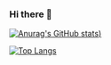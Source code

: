 ### Hi there 👋

[![Anurag's GitHub stats](https://github-readme-stats.vercel.app/api?username=gauti1311&count_private=true&show_icons=true&theme=dark))](https://github.com/anuraghazra/github-readme-stats)

[![Top Langs](https://github-readme-stats.vercel.app/api/top-langs/?username=gauti1311)](https://github.com/anuraghazra/github-readme-stats)


<!--
**gauti1311/gauti1311** is a ✨ _special_ ✨ repository because its `README.md` (this file) appears on your GitHub profile.

Here are some ideas to get you started:

- 🔭 I’m currently working on ...
- 🌱 I’m currently learning ...
- 👯 I’m looking to collaborate on ...
- 🤔 I’m looking for help with ...
- 💬 Ask me about ...
- 📫 How to reach me: ...
- 😄 Pronouns: ...
- ⚡ Fun fact: ...
-->
